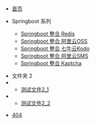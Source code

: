 * [首页](home.md)

* Springboot 系列
  * [Springboot 整合 Redis](../springbootPages/Springboot_Redis.md)
  * [Springboot 整合 阿里云OSS](../springbootPages/Springboot_Alicloud_OSS.md)
  * [Springboot 整合 七牛云Kodo](../springbootPages/Springboot_Qiniu_Kodo.md)
  * [Springboot 整合 阿里云SMS](../springbootPages/Springboot_Alicloud_Sms.md)
  * [Springboot 整合 Kaptcha](../springbootPages/Springboot_Kaptcha.md)


- 文件夹 2
- * [测试文件2_1](./folder_2/file2_1.md)
- * [测试文件2_2](./folder_2/file2_2.md)

* [404](404.md)